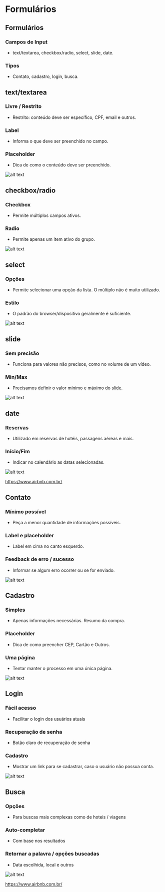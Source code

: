 # Formulários

## Formulários

### Campos de Input
* text/textarea, checkbox/radio, select, slide, date.

### Tipos
* Contato, cadastro, login, busca.

## text/textarea

### Livre / Restrito
* Restrito: conteúdo deve ser específico, CPF, email e outros.

### Label
* Informa o que deve ser preenchido no campo.

### Placeholder
* Dica de como o conteúdo deve ser preenchido.

![alt text](image.png)

## checkbox/radio

### Checkbox
* Permite múltiplos campos ativos.

### Radio
* Permite apenas um item ativo do grupo.

![alt text](image-1.png)

## select

### Opções
* Permite selecionar uma opção da lista. O múltiplo não é muito utilizado.

### Estilo
* O padrão do browser/dispositivo geralmente é suficiente.

![alt text](image-2.png)

## slide

### Sem precisão
* Funciona para valores não precisos, como no volume de um vídeo.

### Min/Max
* Precisamos definir o valor mínimo e máximo do slide.

![alt text](image-3.png)

## date

### Reservas
* Utilizado em reservas de hotéis, passagens aéreas e mais.

### Início/Fim
* Indicar no calendário as datas selecionadas.

![alt text](image-4.png)

https://www.airbnb.com.br/

## Contato

### Mínimo possível
* Peça a menor quantidade de informações possíveis.

### Label e placeholder
* Label em cima no canto esquerdo.

### Feedback de erro / sucesso
* Informar se algum erro ocorrer ou se for enviado.

![alt text](image-5.png)

## Cadastro

### Simples
* Apenas informações necessárias. Resumo da compra.

### Placeholder
* Dica de como preencher CEP, Cartão e Outros.

### Uma página
* Tentar manter o processo em uma única página.

![alt text](image-6.png)

## Login

### Fácil acesso
* Facilitar o login dos usuários atuais

### Recuperação de senha
* Botão claro de recuperação de senha

### Cadastro
* Mostrar um link para se cadastrar, caso o usuário não possua conta.

![alt text](image-7.png)

## Busca

### Opções
* Para buscas mais complexas como de hoteis / viagens

### Auto-completar
* Com base nos resultados

### Retornar a palavra / opções buscadas
* Data escolhida, local e outros

![alt text](image-8.png)

https://www.airbnb.com.br/
